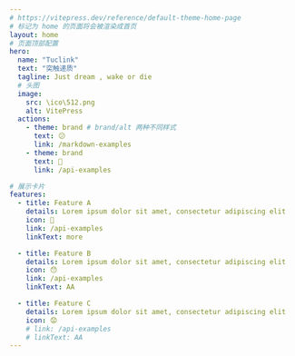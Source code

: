 ```yaml
---
# https://vitepress.dev/reference/default-theme-home-page
# 标记为 home 的页面将会被渲染成首页
layout: home
# 页面顶部配置
hero:
  name: "Tuclink"
  text: "突触递质"
  tagline: Just dream , wake or die
  # 头图
  image:
    src: \ico\512.png
    alt: VitePress
  actions:
    - theme: brand # brand/alt 两种不同样式
      text: 😕
      link: /markdown-examples
    - theme: brand
      text: 🫤
      link: /api-examples

# 展示卡片
features:
  - title: Feature A
    details: Lorem ipsum dolor sit amet, consectetur adipiscing elit
    icon: 🤨
    link: /api-examples
    linkText: more

  - title: Feature B
    details: Lorem ipsum dolor sit amet, consectetur adipiscing elit
    icon: 😯
    link: /api-examples
    linkText: AA

  - title: Feature C
    details: Lorem ipsum dolor sit amet, consectetur adipiscing elit
    icon: 😟
    # link: /api-examples
    # linkText: AA
---
```


<div i-ic-camera text-6xl></div>
